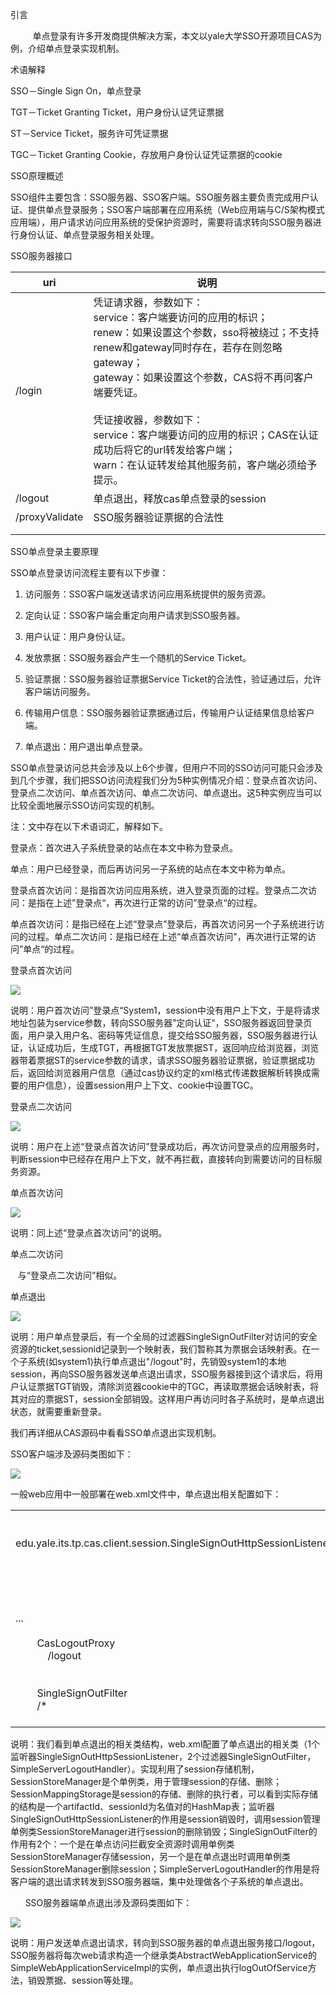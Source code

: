 引言

         单点登录有许多开发商提供解决方案，本文以yale大学SSO开源项目CAS为例，介绍单点登录实现机制。

术语解释

SSO－Single Sign On，单点登录

TGT－Ticket Granting Ticket，用户身份认证凭证票据

ST－Service Ticket，服务许可凭证票据

TGC－Ticket Granting Cookie，存放用户身份认证凭证票据的cookie

SSO原理概述

SSO组件主要包含：SSO服务器、SSO客户端。SSO服务器主要负责完成用户认证、提供单点登录服务；SSO客户端部署在应用系统（Web应用端与C/S架构模式应用端），用户请求访问应用系统的受保护资源时，需要将请求转向SSO服务器进行身份认证、单点登录服务相关处理。

SSO服务器接口

| uri | 说明 |
| - | - |
| /login | 凭证请求器，参数如下：<br>service：客户端要访问的应用的标识；<br>renew：如果设置这个参数，sso将被绕过；不支持renew和gateway同时存在，若存在则忽略gateway；<br>gateway：如果设置这个参数，CAS将不再问客户端要凭证。 <br><br>凭证接收器，参数如下：<br>service：客户端要访问的应用的标识；CAS在认证成功后将它的url转发给客户端；<br>warn：在认证转发给其他服务前，客户端必须给予提示。 |
| /logout | 单点退出，释放cas单点登录的session |
| /proxyValidate | SSO服务器验证票据的合法性 |
|  |  |
|  |  |




SSO单点登录主要原理

SSO单点登录访问流程主要有以下步骤：

1. 访问服务：SSO客户端发送请求访问应用系统提供的服务资源。

2. 定向认证：SSO客户端会重定向用户请求到SSO服务器。

3. 用户认证：用户身份认证。

4. 发放票据：SSO服务器会产生一个随机的Service Ticket。

5. 验证票据：SSO服务器验证票据Service Ticket的合法性，验证通过后，允许客户端访问服务。

6. 传输用户信息：SSO服务器验证票据通过后，传输用户认证结果信息给客户端。

7. 单点退出：用户退出单点登录。

SSO单点登录访问总共会涉及以上6个步骤，但用户不同的SSO访问可能只会涉及到几个步骤，我们把SSO访问流程我们分为5种实例情况介绍：登录点首次访问、登录点二次访问、单点首次访问、单点二次访问、单点退出。这5种实例应当可以比较全面地展示SSO访问实现的机制。

注：文中存在以下术语词汇，解释如下。

登录点：首次进入子系统登录的站点在本文中称为登录点。

单点：用户已经登录，而后再访问另一子系统的站点在本文中称为单点。

登录点首次访问：是指首次访问应用系统，进入登录页面的过程。登录点二次访问：是指在上述”登录点“，再次进行正常的访问”登录点“的过程。

单点首次访问：是指已经在上述“登录点”登录后，再首次访问另一个子系统进行访问的过程。单点二次访问：是指已经在上述“单点首次访问"，再次进行正常的访问”单点“的过程。

登录点首次访问

![](D:/download/youdaonote-pull-master/data/Technology/RPC/images/8250F8D380774303BB886703819B8A3223246280_1.gif.jpeg)

说明：用户首次访问”登录点“System1，session中没有用户上下文，于是将请求地址包装为service参数，转向SSO服务器”定向认证“，SSO服务器返回登录页面，用户录入用户名、密码等凭证信息，提交给SSO服务器，SSO服务器进行认证，认证成功后，生成TGT，再根据TGT发放票据ST，返回响应给浏览器，浏览器带着票据ST的service参数的请求，请求SSO服务器验证票据，验证票据成功后，返回给浏览器用户信息（通过cas协议约定的xml格式传递数据解析转换成需要的用户信息），设置session用户上下文、cookie中设置TGC。

登录点二次访问

![](D:/download/youdaonote-pull-master/data/Technology/RPC/images/FDCB1E3A36B0410C9F9DA496254F833423246280_2.gif.jpeg)

说明：用户在上述“登录点首次访问”登录成功后，再次访问登录点的应用服务时，判断session中已经存在用户上下文，就不再拦截，直接转向到需要访问的目标服务资源。

单点首次访问

![](D:/download/youdaonote-pull-master/data/Technology/RPC/images/B82A5DB496374A2FBD71CCC681EB4CF823246280_3.gif.jpeg)

说明：同上述“登录点首次访问”的说明。



单点二次访问

   与“登录点二次访问”相似。

单点退出

![](D:/download/youdaonote-pull-master/data/Technology/RPC/images/60F27187AD8A4C61AEEE1EA681F9E72423246280_4.gif.jpeg)



说明：用户单点登录后，有一个全局的过滤器SingleSignOutFilter对访问的安全资源的ticket,sessionid记录到一个映射表，我们暂称其为票据会话映射表。在一个子系统(如system1)执行单点退出"/logout"时，先销毁system1的本地session，再向SSO服务器发送单点退出请求，SSO服务器接到这个请求后，将用户认证票据TGT销毁，清除浏览器cookie中的TGC，再读取票据会话映射表，将其对应的票据ST，session全部销毁。这样用户再访问时各子系统时，是单点退出状态，就需要重新登录。

我们再详细从CAS源码中看看SSO单点退出实现机制。

SSO客户端涉及源码类图如下：

![](D:/download/youdaonote-pull-master/data/Technology/RPC/images/9510FEB5C9994ACE9FA7EF2BB9809ACD23246280_5.gif.jpeg)

一般web应用中一般部署在web.xml文件中，单点退出相关配置如下：

|   |
| - |
| <br>                    edu.yale.its.tp.cas.client.session.SingleSignOutHttpSessionListener<br>       <br>   <br>   <br><br>   <br>...<br>       <br>        CasLogoutProxy<br>            /logout<br>           <br>   <br>        SingleSignOutFilter<br>        /\*<br>    |


说明：我们看到单点退出的相关类结构，web.xml配置了单点退出的相关类（1个监听器SingleSignOutHttpSessionListener，2个过滤器SingleSignOutFilter，SimpleServerLogoutHandler）。实现利用了session存储机制，SessionStoreManager是个单例类，用于管理session的存储、删除；SessionMappingStorage是session的存储、删除的执行者，可以看到实际存储的结构是一个artifactId、sessionId为名值对的HashMap表；监听器SingleSignOutHttpSessionListener的作用是session销毁时，调用session管理单例类SessionStoreManager进行session的删除销毁；SingleSignOutFilter的作用有2个：一个是在单点访问拦截安全资源时调用单例类SessionStoreManager存储session，另一个是在单点退出时调用单例类SessionStoreManager删除session；SimpleServerLogoutHandler的作用是将客户端的退出请求转发到SSO服务器端，集中处理做各个子系统的单点退出。

      SSO服务器端单点退出涉及源码类图如下：

![](D:/download/youdaonote-pull-master/data/Technology/RPC/images/B472F342002B456CB0D2DA5D44CEC25F23246280_6.gif.jpeg)

说明：用户发送单点退出请求，转向到SSO服务器的单点退出服务接口/logout，SSO服务器将每次web请求构造一个继承类AbstractWebApplicationService的SimpleWebApplicationServiceImpl的实例，单点退出执行logOutOfService方法，销毁票据、session等处理。